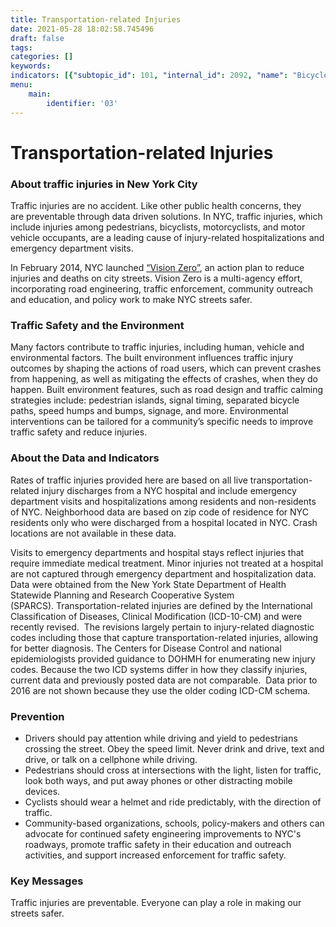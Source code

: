 ```yaml
---
title: Transportation-related Injuries
date: 2021-05-28 18:02:58.745496
draft: false
tags: 
categories: []
keywords: 
indicators: [{"subtopic_id": 101, "internal_id": 2092, "name": "Bicycle Injury Emergency Department Visits", "URL": "https://a816-dohbesp.nyc.gov/IndicatorPublic/VisualizationData.aspx?id=2092,719b87,101,Summarize"}, {"subtopic_id": 101, "internal_id": 2086, "name": "Bicycle Injury Hospitalizations", "URL": "https://a816-dohbesp.nyc.gov/IndicatorPublic/VisualizationData.aspx?id=2086,719b87,101,Summarize"}, {"subtopic_id": 101, "internal_id": 2094, "name": "Pedestrian Injury Emergency Department Visits", "URL": "https://a816-dohbesp.nyc.gov/IndicatorPublic/VisualizationData.aspx?id=2094,719b87,101,Summarize"}, {"subtopic_id": 101, "internal_id": 2093, "name": "Pedestrian Injury Hospitalizations", "URL": "https://a816-dohbesp.nyc.gov/IndicatorPublic/VisualizationData.aspx?id=2093,719b87,101,Summarize"}]
menu:
    main:
        identifier: '03'
---
```

# Transportation-related Injuries
### About traffic injuries in New York City


Traffic injuries are no accident. Like other public health concerns, they are preventable through data driven solutions. In NYC, traffic injuries, which include injuries among pedestrians, bicyclists, motorcyclists, and motor vehicle occupants, are a leading cause of injury-related hospitalizations and emergency department visits.


In February 2014, NYC launched [“Vision Zero”](http://www.nyc.gov/html/visionzero/pages/home/home.html), an action plan to reduce injuries and deaths on city streets. Vision Zero is a multi-agency effort, incorporating road engineering, traffic enforcement, community outreach and education, and policy work to make NYC streets safer.


### Traffic Safety and the Environment


Many factors contribute to traffic injuries, including human, vehicle and environmental factors. The built environment influences traffic injury outcomes by shaping the actions of road users, which can prevent crashes from happening, as well as mitigating the effects of crashes, when they do happen. Built environment features, such as road design and traffic calming strategies include: pedestrian islands, signal timing, separated bicycle paths, speed humps and bumps, signage, and more. Environmental interventions can be tailored for a community’s specific needs to improve traffic safety and reduce injuries.


### About the Data and Indicators



Rates of traffic injuries provided here are based on all live transportation-related injury discharges from a NYC hospital and include emergency department visits and hospitalizations among residents and non-residents of NYC. Neighborhood data are based on zip code of residence for NYC residents only who were discharged from a hospital located in NYC. Crash locations are not available in these data. 




Visits to emergency departments and hospital stays reflect injuries that require immediate medical treatment. Minor injuries not treated at a hospital are not captured through emergency department and hospitalization data. Data were obtained from the New York State Department of Health Statewide Planning and Research Cooperative System (SPARCS). Transportation-related injuries are defined by the International Classification of Diseases, Clinical Modification (ICD-10-CM) and were recently revised.  The revisions largely pertain to injury-related diagnostic codes including those that capture transportation-related injuries, allowing for better diagnosis. The Centers for Disease Control and national epidemiologists provided guidance to DOHMH for enumerating new injury codes. Because the two ICD systems differ in how they classify injuries, current data and previously posted data are not comparable.  Data prior to 2016 are not shown because they use the older coding ICD-CM schema.  



### Prevention


* Drivers should pay attention while driving and yield to pedestrians crossing the street. Obey the speed limit. Never drink and drive, text and drive, or talk on a cellphone while driving.
* Pedestrians should cross at intersections with the light, listen for traffic, look both ways, and put away phones or other distracting mobile devices.
* Cyclists should wear a helmet and ride predictably, with the direction of traffic.
* Community-based organizations, schools, policy-makers and others can advocate for continued safety engineering improvements to NYC's roadways, promote traffic safety in their education and outreach activities, and support increased enforcement for traffic safety.


### Key Messages


Traffic injuries are preventable. Everyone can play a role in making our streets safer.



